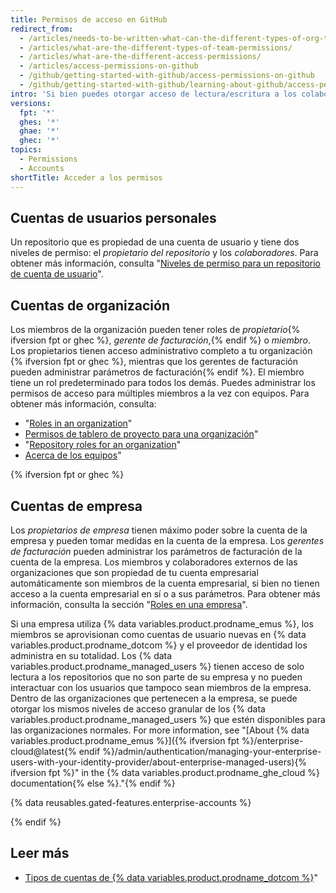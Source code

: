 ```yaml
---
title: Permisos de acceso en GitHub
redirect_from:
  - /articles/needs-to-be-written-what-can-the-different-types-of-org-team-permissions-do/
  - /articles/what-are-the-different-types-of-team-permissions/
  - /articles/what-are-the-different-access-permissions/
  - /articles/access-permissions-on-github
  - /github/getting-started-with-github/access-permissions-on-github
  - /github/getting-started-with-github/learning-about-github/access-permissions-on-github
intro: 'Si bien puedes otorgar acceso de lectura/escritura a los colaboradores en un repositorio personal, los miembros de una organización pueden tener más permisos de acceso granular para los repositorios de la organización.'
versions:
  fpt: '*'
  ghes: '*'
  ghae: '*'
  ghec: '*'
topics:
  - Permissions
  - Accounts
shortTitle: Acceder a los permisos
---
```


## Cuentas de usuarios personales

Un repositorio que es propiedad de una cuenta de usuario y tiene dos niveles de permiso: el *propietario del repositorio* y los *colaboradores*. Para obtener más información, consulta "[Niveles de permiso para un repositorio de cuenta de usuario](/articles/permission-levels-for-a-user-account-repository)".

## Cuentas de organización

Los miembros de la organización pueden tener roles de *propietario*{% ifversion fpt or ghec %}, *gerente de facturación*,{% endif %} o *miembro*. Los propietarios tienen acceso administrativo completo a tu organización {% ifversion fpt or ghec %}, mientras que los gerentes de facturación pueden administrar parámetros de facturación{% endif %}. El miembro tiene un rol predeterminado para todos los demás. Puedes administrar los permisos de acceso para múltiples miembros a la vez con equipos. Para obtener más información, consulta:
- "[Roles in an organization](/organizations/managing-peoples-access-to-your-organization-with-roles/roles-in-an-organization)"
- [Permisos de tablero de proyecto para una organización](/articles/project-board-permissions-for-an-organization)"
- "[Repository roles for an organization](/organizations/managing-access-to-your-organizations-repositories/repository-roles-for-an-organization)"
- [Acerca de los equipos](/articles/about-teams)"

{% ifversion fpt or ghec %}

## Cuentas de empresa

Los *propietarios de empresa* tienen máximo poder sobre la cuenta de la empresa y pueden tomar medidas en la cuenta de la empresa. Los *gerentes de facturación* pueden administrar los parámetros de facturación de la cuenta de la empresa. Los miembros y colaboradores externos de las organizaciones que son propiedad de tu cuenta empresarial automáticamente son miembros de la cuenta empresarial, si bien no tienen acceso a la cuenta empresarial en sí o a sus parámetros. Para obtener más información, consulta la sección "[Roles en una empresa](/admin/user-management/managing-users-in-your-enterprise/roles-in-an-enterprise)".

Si una empresa utiliza {% data variables.product.prodname_emus %}, los miembros se aprovisionan como cuentas de usuario nuevas en {% data variables.product.prodname_dotcom %} y el proveedor de identidad los administra en su totalidad. Los {% data variables.product.prodname_managed_users %} tienen acceso de solo lectura a los repositorios que no son parte de su empresa y no pueden interactuar con los usuarios que tampoco sean miembros de la empresa. Dentro de las organizaciones que pertenecen a la empresa, se puede otorgar los mismos niveles de acceso granular de los {% data variables.product.prodname_managed_users %} que estén disponibles para las organizaciones normales. For more information, see "[About {% data variables.product.prodname_emus %}]({% ifversion fpt %}/enterprise-cloud@latest{% endif %}/admin/authentication/managing-your-enterprise-users-with-your-identity-provider/about-enterprise-managed-users){% ifversion fpt %}" in the {% data variables.product.prodname_ghe_cloud %} documentation{% else %}."{% endif %}

{% data reusables.gated-features.enterprise-accounts %}

{% endif %}

## Leer más

- [Tipos de cuentas de {% data variables.product.prodname_dotcom %}](/articles/types-of-github-accounts)"
